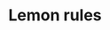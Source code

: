 ---
title: Lemon rules
description: The docs about the rules in Lemon's Resting Area (my own group).

# Badge style
style:
    background: "#ffa"
    color: "#fff"
---